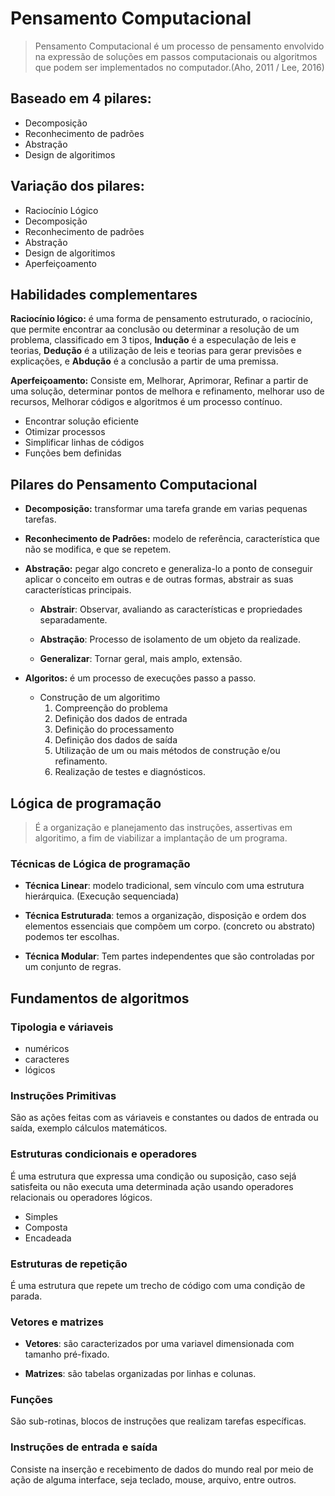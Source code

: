 # Pensamento Computacional

> Pensamento Computacional é um processo de pensamento envolvido na expressão de soluções em passos computacionais ou algoritmos que podem ser implementados no computador.(Aho, 2011 / Lee, 2016)

## Baseado em 4 pilares: 
* Decomposição
* Reconhecimento de padrões
* Abstração
* Design de algoritimos

## Variação dos pilares: 
* Raciocínio Lógico
* Decomposição
* Reconhecimento de padrões
* Abstração
* Design de algoritimos
* Aperfeiçoamento

## Habilidades complementares

**Raciocínio lógico:** é uma forma de pensamento estruturado, o raciocínio, que permite encontrar aa conclusão ou determinar a resolução de um problema, classificado em 3 tipos, **Indução** é a especulação de leis e teorias, **Dedução** é a utilização de leis e teorias para gerar previsões e explicações, e **Abdução** é a conclusão a partir de uma premissa.

**Aperfeiçoamento:** Consiste em, Melhorar, Aprimorar, Refinar a partir de uma solução, determinar pontos de melhora e refinamento, melhorar uso de recursos, Melhorar códigos e algoritmos é um processo contínuo.

* Encontrar solução eficiente
* Otimizar processos
* Simplificar linhas de códigos
* Funções bem definidas

## Pilares do Pensamento Computacional

* **Decomposição:** transformar uma tarefa grande em varias pequenas tarefas.

* **Reconhecimento de Padrões:** modelo de referência, característica que não se modifica, e que se repetem.

* **Abstração:** pegar algo concreto e generaliza-lo a ponto de conseguir aplicar o conceito em outras e de outras formas, abstrair as suas características principais.
  * **Abstrair**: Observar, avaliando as características e propriedades separadamente.

  * **Abstração**: Processo de isolamento de um objeto da realizade.
  * **Generalizar**: Tornar geral, mais amplo, extensão.

* **Algoritos:** é um processo de execuções passo a passo.
  * Construção de um algoritimo
    1. Compreenção do problema
    2. Definição dos dados de entrada
    3. Definição do processamento
    4. Definição dos dados de saída
    5. Utilização de um ou mais métodos de construção e/ou refinamento.
    6. Realização de testes e diagnósticos.

## Lógica de programação
> É a organização e planejamento das instruções, assertivas em algoritimo, a fim de viabilizar a implantação de um programa.

### Técnicas de Lógica de programação
* **Técnica Linear**: modelo tradicional, sem vínculo com uma estrutura hierárquica. (Execução sequenciada)

* **Técnica Estruturada**: temos a organização, disposição e ordem dos elementos essenciais que compõem um corpo. (concreto ou abstrato) podemos ter escolhas.

* **Técnica Modular**: Tem partes independentes que são controladas por um conjunto de regras.

## Fundamentos de algoritmos

### Tipologia e váriaveis
* numéricos
* caracteres
* lógicos

### Instruções Primitivas
São as ações feitas com as váriaveis  e constantes ou dados de entrada ou saída, exemplo cálculos matemáticos.

### Estruturas condicionais e operadores
É uma estrutura que expressa uma condição ou suposição, caso sejá satisfeita ou não executa uma determinada ação usando operadores relacionais ou operadores lógicos.
* Simples
* Composta
* Encadeada

### Estruturas de repetição
É uma estrutura que repete um trecho de código com uma condição de parada.

### Vetores e matrizes
* **Vetores**: são caracterizados por uma variavel dimensionada com tamanho pré-fixado.

* **Matrizes**: são tabelas organizadas por linhas e colunas.

### Funções
São sub-rotinas, blocos de instruções que realizam tarefas específicas.

### Instruções de entrada e saída
Consiste na inserção e recebimento de dados do mundo real por meio de ação de alguma interface, seja teclado, mouse, arquivo, entre outros.